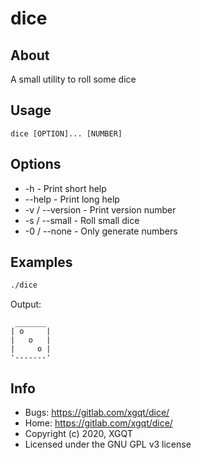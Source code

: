 # dice


## About

A small utility to roll some dice


## Usage

```fundamental
dice [OPTION]... [NUMBER]
```


##  Options
- -h                 - Print short help
- --help             - Print long help
- -v     / --version - Print version number
- -s     / --small   - Roll small dice
- -0     / --none    - Only generate numbers


## Examples

```bash
./dice
```

Output:

```fundamental
 _______
| o     |
|   o   |
|     o |
'-------'
```


## Info

- Bugs: <https://gitlab.com/xgqt/dice/>
- Home: <https://gitlab.com/xgqt/dice/>
- Copyright (c) 2020, XGQT
- Licensed under the GNU GPL v3 license
